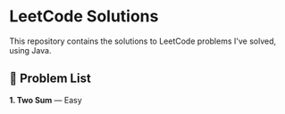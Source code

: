 # LeetCode Solutions

This repository contains the solutions to LeetCode problems I've solved, using Java.

## 📝 Problem List

**1. Two Sum** — Easy  

